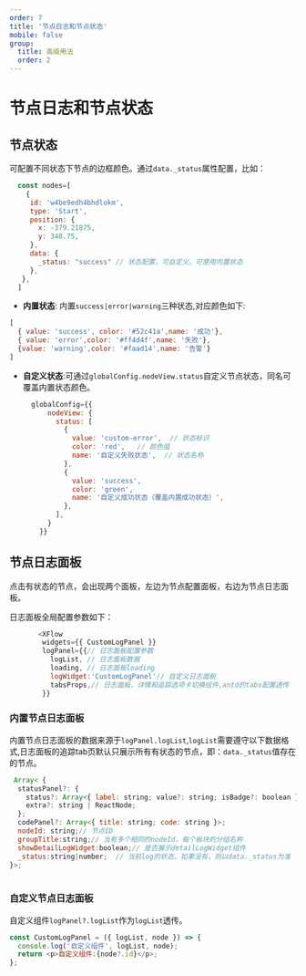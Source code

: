 ```yaml
---
order: 7
title: '节点日志和节点状态'
mobile: false
group: 
  title: 高级用法
  order: 2
---
```

# 节点日志和节点状态


## 节点状态
 可配置不同状态下节点的边框颜色。通过`data._status`属性配置，比如：
 ```js
   const nodes=[
     {
      id: 'w4be9edh4bhdlokm',
      type: 'Start',
      position: {
        x: -379.21875,
        y: 348.75,
      },
      data: {
        _status: "success" // 状态配置，可自定义，可使用内置状态
      },
    },
   ]
 ```
 - **内置状态**: 内置`success|error|warning`三种状态,对应颜色如下:
  ```js
  [
    { value: 'success', color: '#52c41a',name: '成功'},
    { value: 'error',color: '#ff4d4f',name: '失败'},
    {value: 'warning',color: '#faad14',name: '告警'}
  ]
  ```
 - **自定义状态**:可通过`globalConfig.nodeView.status`自定义节点状态，同名可覆盖内置状态颜色。
    ```js
      globalConfig={{
          nodeView: {
            status: [
              {
                value: 'custom-error',  // 状态标识
                color: 'red',   // 颜色值
                name: '自定义失败状态',  // 状态名称
              },
              {
                value: 'success',
                color: 'green',
                name: '自定义成功状态（覆盖内置成功状态）',
              },
            ],
          }
        }}
   ```

<code src="./demo/log/index.tsx"></code>


## 节点日志面板

点击有状态的节点，会出现两个面板，左边为节点配置面板，右边为节点日志面板。

日志面板全局配置参数如下：
```js
       <XFlow
        widgets={{ CustomLogPanel }}
        logPanel={{// 日志面板配置参数
          logList, // 日志面板数据
          loading, // 日志面板loading
          logWidget:'CustomLogPanel'// 自定义日志面板
          tabsProps,// 日志面板，详情和追踪选项卡切换组件,antd的tabs配置透传
        }}
```
### 内置节点日志面板

内置节点日志面板的数据来源于`logPanel.logList`,`logList`需要遵守以下数据格式,日志面板的追踪tab页默认只展示所有有状态的节点，即：`data._status`值存在的节点。
```js
 Array< {
  statusPanel?: {
    status?: Array<{ label: string; value?: string; isBadge?: boolean }>; // isBadge是否为badge形式显示状态
    extra?: string | ReactNode;
  };
  codePanel?: Array<{ title: string; code: string }>;
  nodeId: string;// 节点ID
  groupTitle:string;// 当有多个相同的nodeId，每个板块的分组名称
  showDetailLogWidget:boolean;// 是否展示detailLogWidget组件
  _status:string|number;  // 当前log的状态，如果没有，则以data._status为准
}>; 
   
```
<code src="./demo/log/buildIn-log/index.tsx"></code>


### 自定义节点日志面板

自定义组件`logPanel?.logList`作为`logList`透传。

```js
const CustomLogPanel = ({ logList, node }) => {
  console.log('自定义组件', logList, node);
  return <p>自定义组件:{node?.id}</p>;
};

```

<code src="./demo/log/custom-log/index.tsx"></code>

